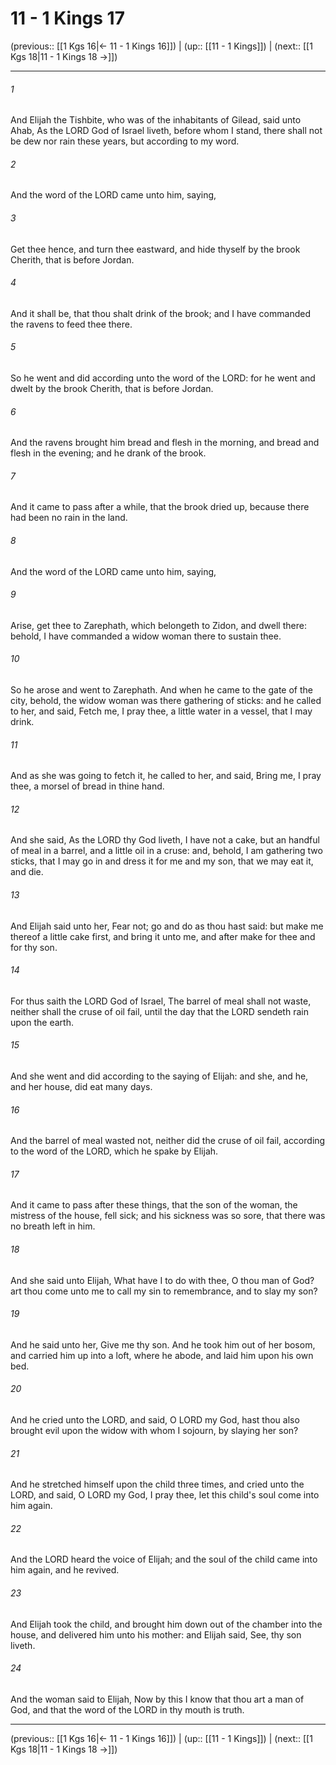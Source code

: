 # 11 - 1 Kings 17

(previous:: [[1 Kgs 16|← 11 - 1 Kings 16]]) | (up:: [[11 - 1 Kings]]) | (next:: [[1 Kgs 18|11 - 1 Kings 18 →]])

***


###### 1 
And Elijah the Tishbite, who was of the inhabitants of Gilead, said unto Ahab, As the LORD God of Israel liveth, before whom I stand, there shall not be dew nor rain these years, but according to my word. 

###### 2 
And the word of the LORD came unto him, saying, 

###### 3 
Get thee hence, and turn thee eastward, and hide thyself by the brook Cherith, that is before Jordan. 

###### 4 
And it shall be, that thou shalt drink of the brook; and I have commanded the ravens to feed thee there. 

###### 5 
So he went and did according unto the word of the LORD: for he went and dwelt by the brook Cherith, that is before Jordan. 

###### 6 
And the ravens brought him bread and flesh in the morning, and bread and flesh in the evening; and he drank of the brook. 

###### 7 
And it came to pass after a while, that the brook dried up, because there had been no rain in the land. 

###### 8 
And the word of the LORD came unto him, saying, 

###### 9 
Arise, get thee to Zarephath, which belongeth to Zidon, and dwell there: behold, I have commanded a widow woman there to sustain thee. 

###### 10 
So he arose and went to Zarephath. And when he came to the gate of the city, behold, the widow woman was there gathering of sticks: and he called to her, and said, Fetch me, I pray thee, a little water in a vessel, that I may drink. 

###### 11 
And as she was going to fetch it, he called to her, and said, Bring me, I pray thee, a morsel of bread in thine hand. 

###### 12 
And she said, As the LORD thy God liveth, I have not a cake, but an handful of meal in a barrel, and a little oil in a cruse: and, behold, I am gathering two sticks, that I may go in and dress it for me and my son, that we may eat it, and die. 

###### 13 
And Elijah said unto her, Fear not; go and do as thou hast said: but make me thereof a little cake first, and bring it unto me, and after make for thee and for thy son. 

###### 14 
For thus saith the LORD God of Israel, The barrel of meal shall not waste, neither shall the cruse of oil fail, until the day that the LORD sendeth rain upon the earth. 

###### 15 
And she went and did according to the saying of Elijah: and she, and he, and her house, did eat many days. 

###### 16 
And the barrel of meal wasted not, neither did the cruse of oil fail, according to the word of the LORD, which he spake by Elijah. 

###### 17 
And it came to pass after these things, that the son of the woman, the mistress of the house, fell sick; and his sickness was so sore, that there was no breath left in him. 

###### 18 
And she said unto Elijah, What have I to do with thee, O thou man of God? art thou come unto me to call my sin to remembrance, and to slay my son? 

###### 19 
And he said unto her, Give me thy son. And he took him out of her bosom, and carried him up into a loft, where he abode, and laid him upon his own bed. 

###### 20 
And he cried unto the LORD, and said, O LORD my God, hast thou also brought evil upon the widow with whom I sojourn, by slaying her son? 

###### 21 
And he stretched himself upon the child three times, and cried unto the LORD, and said, O LORD my God, I pray thee, let this child's soul come into him again. 

###### 22 
And the LORD heard the voice of Elijah; and the soul of the child came into him again, and he revived. 

###### 23 
And Elijah took the child, and brought him down out of the chamber into the house, and delivered him unto his mother: and Elijah said, See, thy son liveth. 

###### 24 
And the woman said to Elijah, Now by this I know that thou art a man of God, and that the word of the LORD in thy mouth is truth.

***

(previous:: [[1 Kgs 16|← 11 - 1 Kings 16]]) | (up:: [[11 - 1 Kings]]) | (next:: [[1 Kgs 18|11 - 1 Kings 18 →]])
